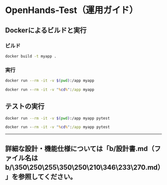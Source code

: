 # OpenHands-Test（運用ガイド）

## Dockerによるビルドと実行

### ビルド
```sh
docker build -t myapp .
```

### 実行
```sh
docker run --rm -it -v $(pwd):/app myapp
```
```cmd
docker run --rm -it -v "%cd%":/app myapp
```

## テストの実行
```sh
docker run --rm -it -v $(pwd):/app myapp pytest
```
```cmd
docker run --rm -it -v "%cd%":/app myapp pytest
```

---

## 詳細な設計・機能仕様については「b/設計書.md（ファイル名はb/\350\250\255\350\250\210\346\233\270.md）」を参照してください。
